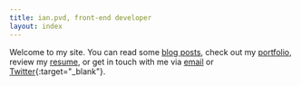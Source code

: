 ```yaml
---
title: ian.pvd, front-end developer
layout: index
---
```


Welcome to my site. You can read some [blog posts](/posts/), check out my [portfolio](/portfolio/), review my [resume](/resume/), or get in touch with me via [email](mailto:pvdindustrial@gmail.com) or [Twitter](https://www.twitter.com/ian_pvd){:target="_blank"}.
